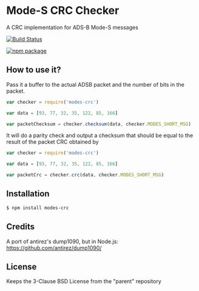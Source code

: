 # Mode-S CRC Checker

A CRC implementation for ADS-B Mode-S messages


[![Build Status](https://travis-ci.org/foliveira/modes-crc.png)](https://travis-ci.org/foliveira/modes-crc)


[![npm package](https://nodei.co/npm/modes-crc.png?downloads=true&downloadRank=true&stars=true)](https://nodei.co/npm/modes-crc/)

## How to use it?

Pass it a buffer to the actual ADSB packet and the number of bits in the packet.

```js
var checker = require('modes-crc')

var data = [93, 77, 32, 35, 122, 85, 166]

var packetChecksum = checker.checksum(data, checker.MODES_SHORT_MSG)
```

It will do a parity check and output a checksum that should be equal to the result of the packet CRC obtained by

```js
var checker = require('modes-crc')

var data = [93, 77, 32, 35, 122, 85, 166]

var packetCrc = checker.crc(data, checker.MODES_SHORT_MSG)
```

## Installation

```bash
$ npm install modes-crc
```

## Credits

A port of antirez's dump1090, but in Node.js: https://github.com/antirez/dump1090/

## License

Keeps the 3-Clause BSD License from the "parent" repository
